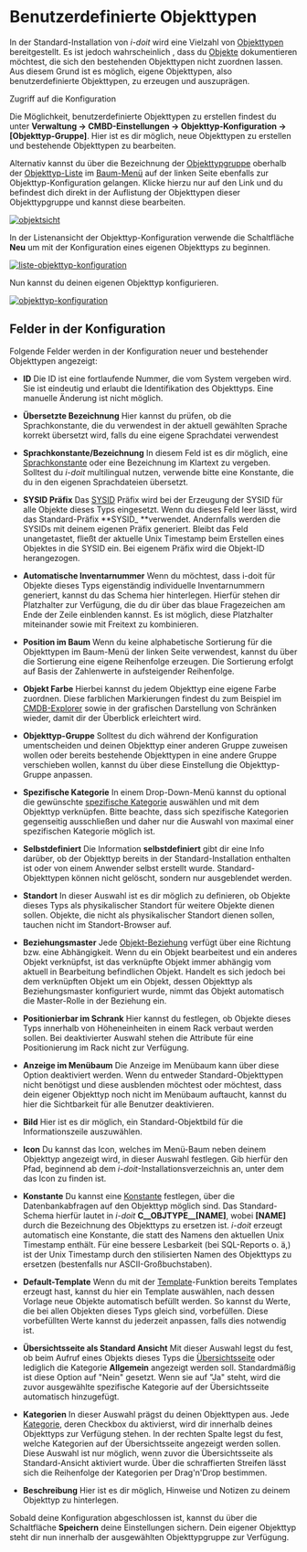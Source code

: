 # Benutzerdefinierte Objekttypen

In der Standard-Installation von _i-doit_ wird eine Vielzahl von [Objekttypen](../glossar.md) bereitgestellt. Es ist jedoch wahrscheinlich , dass du [Objekte](../glossar.md) dokumentieren möchtest, die sich den bestehenden Objekttypen nicht zuordnen lassen. Aus diesem Grund ist es möglich, eigene Objekttypen, also benutzerdefinierte Objekttypen, zu erzeugen und auszuprägen.

Zugriff auf die Konfiguration

Die Möglichkeit, benutzerdefinierte Objekttypen zu erstellen findest du unter **Verwaltung → CMBD-Einstellungen → Objekttyp-Konfiguration → [Objekttyp-Gruppe]**. Hier ist es dir möglich, neue Objekttypen zu erstellen und bestehende Objekttypen zu bearbeiten. 

Alternativ kannst du über die Bezeichnung der [Objekttypgruppe](../glossar.md) oberhalb der [Objekttyp-Liste](../glossar.md) im [Baum-Menü](../glossar.md) auf der linken Seite ebenfalls zur Objekttyp-Konfiguration gelangen. Klicke hierzu nur auf den Link und du befindest dich direkt in der Auflistung der Objekttypen dieser Objekttypgruppe und kannst diese bearbeiten.

[![objektsicht](../assets/images/de/grundlagen/benutzerdefinierte-objekttypen/1-bo.png)](../assets/images/de/grundlagen/benutzerdefinierte-objekttypen/1-bo.png)

In der Listenansicht der Objekttyp-Konfiguration verwende die Schaltfläche **Neu** um mit der Konfiguration eines eigenen Objekttyps zu beginnen.

[![liste-objekttyp-konfiguration](../assets/images/de/grundlagen/benutzerdefinierte-objekttypen/2-bo.png)](../assets/images/de/grundlagen/benutzerdefinierte-objekttypen/3-bo.png)

Nun kannst du deinen eigenen Objekttyp konfigurieren.

[![objekttyp-konfiguration](../assets/images/de/grundlagen/benutzerdefinierte-objekttypen/3-bo.png)](../assets/images/de/grundlagen/benutzerdefinierte-objekttypen/3-bo.png)

Felder in der Konfiguration
---------------------------

Folgende Felder werden in der Konfiguration neuer und bestehender Objekttypen angezeigt:

*   **ID**
    Die ID ist eine fortlaufende Nummer, die vom System vergeben wird. Sie ist eindeutig und erlaubt die Identifikation des Objekttyps. Eine manuelle Änderung ist nicht möglich.

*   **Übersetzte Bezeichnung**
    Hier kannst du prüfen, ob die Sprachkonstante, die du verwendest in der aktuell gewählten Sprache korrekt übersetzt wird, falls du eine eigene Sprachdatei verwendest

*   **Sprachkonstante/Bezeichnung**
    In diesem Feld ist es dir möglich, eine [Sprachkonstante](../administration/mehrsprachigkeit-und-uebersetzungen.md) oder eine Bezeichnung im Klartext zu vergeben. Solltest du _i-doit_ multilingual nutzen, verwende bitte eine Konstante, die du in den eigenen Sprachdateien übersetzt.

*   **SYSID Präfix**
    Das [SYSID](../glossar.md) Präfix wird bei der Erzeugung der SYSID für alle Objekte dieses Typs eingesetzt. Wenn du dieses Feld leer lässt, wird das Standard-Präfix **SYSID_ **verwendet. Andernfalls werden die SYSIDs mit deinem eigenen Präfix generiert. Bleibt das Feld unangetastet, fließt der aktuelle Unix Timestamp beim Erstellen eines Objektes in die SYSID ein. Bei eigenem Präfix wird die Objekt-ID herangezogen.

*   **Automatische Inventarnummer**
    Wenn du möchtest, dass i-doit für Objekte dieses Typs eigenständig individuelle Inventarnummern generiert, kannst du das Schema hier hinterlegen. Hierfür stehen dir Platzhalter zur Verfügung, die du dir über das blaue Fragezeichen am Ende der Zeile einblenden kannst. Es ist möglich, diese Platzhalter miteinander sowie mit Freitext zu kombinieren.

*   **Position im Baum**
    Wenn du keine alphabetische Sortierung für die Objekttypen im Baum-Menü der linken Seite verwendest, kannst du über die Sortierung eine eigene Reihenfolge erzeugen. Die Sortierung erfolgt auf Basis der Zahlenwerte in aufsteigender Reihenfolge.

*   **Objekt Farbe**
    Hierbei kannst du jedem Objekttyp eine eigene Farbe zuordnen. Diese farblichen Markierungen findest du zum Beispiel im [CMDB-Explorer](../auswertungen/cmdb-explorer/index.md) sowie in der grafischen Darstellung von Schränken wieder, damit dir der Überblick erleichtert wird.

*   **Objekttyp-Gruppe**
    Solltest du dich während der Konfiguration umentscheiden und deinen Objekttyp  einer anderen Gruppe zuweisen wollen oder bereits bestehende Objekttypen in eine andere Gruppe verschieben wollen, kannst du über diese Einstellung die Objekttyp-Gruppe anpassen.

*   **Spezifische Kategorie**
    In einem Drop-Down-Menü kannst du optional die gewünschte [spezifische Kategorie](../glossar.md) auswählen und mit dem Objekttyp verknüpfen. Bitte beachte, dass sich spezifische Kategorien gegenseitig ausschließen und daher nur die Auswahl von maximal einer spezifischen Kategorie möglich ist.

*   **Selbstdefiniert**
    Die Information **selbstdefiniert** gibt dir eine Info darüber, ob der Objekttyp bereits in der Standard-Installation enthalten ist oder von einem Anwender selbst erstellt wurde. Standard-Objekttypen können nicht gelöscht, sondern nur ausgeblendet werden.

*   **Standort**
    In dieser Auswahl ist es dir möglich zu definieren, ob Objekte dieses Typs als physikalischer Standort für weitere Objekte dienen sollen. Objekte, die nicht als physikalischer Standort dienen sollen, tauchen nicht im Standort-Browser auf.

*   **Beziehungsmaster**
    Jede [Objekt-Beziehung](objekt-beziehungen.md) verfügt über eine Richtung bzw. eine Abhängigkeit. Wenn du ein Objekt bearbeitest und ein anderes Objekt verknüpfst, ist das verknüpfte Objekt immer abhängig vom aktuell in Bearbeitung befindlichen Objekt. Handelt es sich jedoch bei dem verknüpften Objekt um ein Objekt, dessen Objekttyp als Beziehungsmaster konfiguriert wurde, nimmt das Objekt automatisch die Master-Rolle in der Beziehung ein.

*   **Positionierbar im Schrank**
    Hier kannst du festlegen, ob Objekte dieses Typs innerhalb von Höheneinheiten in einem Rack verbaut werden sollen. Bei deaktivierter Auswahl stehen die Attribute für eine Positionierung im Rack nicht zur Verfügung.

*   **Anzeige im Menübaum**
    Die Anzeige im Menübaum kann über diese Option deaktiviert werden. Wenn du entweder Standard-Objekttypen nicht benötigst und diese ausblenden möchtest oder möchtest, dass dein eigener Objekttyp noch nicht im Menübaum auftaucht, kannst du hier die Sichtbarkeit für alle Benutzer deaktivieren.

*   **Bild**
    Hier ist es dir möglich, ein Standard-Objektbild für die Informationszeile auszuwählen.

*   **Icon**
    Du kannst das Icon, welches im Menü-Baum neben deinem Objekttyp angezeigt wird, in dieser Auswahl festlegen. Gib hierfür den Pfad, beginnend ab dem _i-doit_\-Installationsverzeichnis an, unter dem das Icon zu finden ist.

*   **Konstante**
    Du kannst eine [Konstante](../glossar.md) festlegen, über die Datenbankabfragen auf den Objekttyp möglich sind. Das Standard-Schema hierfür lautet in _i-doit_ **C__OBJTYPE__[NAME]**, wobei **[NAME]** durch die Bezeichnung des Objekttyps zu ersetzen ist. _i-doit_ erzeugt automatisch eine Konstante, die statt des Namens den aktuellen Unix Timestamp enthält. Für eine bessere Lesbarkeit (bei SQL-Reports o. ä,) ist der Unix Timestamp durch den stilisierten Namen des Objekttyps zu ersetzen (bestenfalls nur ASCII-Großbuchstaben).

*   **Default-Template**
    Wenn du mit der [Template](../effizientes-dokumentieren/templates.md)\-Funktion bereits Templates erzeugt hast, kannst du hier ein Template auswählen, nach dessen Vorlage neue Objekte automatisch befüllt werden. So kannst du Werte, die bei allen Objekten dieses Typs gleich sind, vorbefüllen. Diese vorbefüllten Werte kannst du jederzeit anpassen, falls dies notwendig ist.

*   **Übersichtsseite als Standard Ansicht**
    Mit dieser Auswahl legst du fest, ob beim Aufruf eines Objekts dieses Typs die [Übersichtsseite](../glossar.md) oder lediglich die Kategorie **Allgemein** angezeigt werden soll. Standardmäßig ist diese Option auf "Nein" gesetzt. Wenn sie auf "Ja" steht, wird die zuvor ausgewählte spezifische Kategorie auf der Übersichtsseite automatisch hinzugefügt.

*   **Kategorien**
    In dieser Auswahl prägst du deinen Objekttypen aus. Jede [Kategorie](../glossar.md), deren Checkbox du aktivierst, wird dir innerhalb deines Objekttyps zur Verfügung stehen. In der rechten Spalte legst du fest, welche Kategorien auf der Übersichtsseite angezeigt werden sollen. Diese Auswahl ist nur möglich, wenn zuvor die Übersichtsseite als Standard-Ansicht aktiviert wurde. Über die schraffierten Streifen lässt sich die Reihenfolge der Kategorien per Drag'n'Drop bestimmen.

*   **Beschreibung**
    Hier ist es dir möglich, Hinweise und Notizen zu deinem Objekttyp zu hinterlegen.

Sobald deine Konfiguration abgeschlossen ist, kannst du über die Schaltfläche **Speichern** deine Einstellungen sichern. Dein eigener Objekttyp steht dir nun innerhalb der ausgewählten Objekttypgruppe zur Verfügung.

